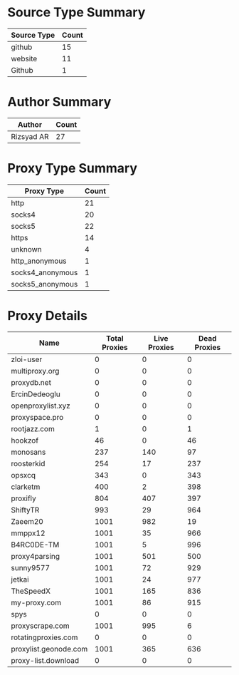 # Source Type Summary

| Source Type | Count |
|-------------|-------|
| github | 15 |
| website | 11 |
| Github | 1 |


# Author Summary

| Author | Count |
|--------|-------|
| Rizsyad AR | 27 |


# Proxy Type Summary

| Proxy Type | Count |
|------------|-------|
| http | 21 |
| socks4 | 20 |
| socks5 | 22 |
| https | 14 |
| unknown | 4 |
| http_anonymous | 1 |
| socks4_anonymous | 1 |
| socks5_anonymous | 1 |


# Proxy Details

| Name | Total Proxies | Live Proxies | Dead Proxies |
|------|---------------|--------------|---------------|
| zloi-user | 0 | 0 | 0 |
| multiproxy.org | 0 | 0 | 0 |
| proxydb.net | 0 | 0 | 0 |
| ErcinDedeoglu | 0 | 0 | 0 |
| openproxylist.xyz | 0 | 0 | 0 |
| proxyspace.pro | 0 | 0 | 0 |
| rootjazz.com | 1 | 0 | 1 |
| hookzof | 46 | 0 | 46 |
| monosans | 237 | 140 | 97 |
| roosterkid | 254 | 17 | 237 |
| opsxcq | 343 | 0 | 343 |
| clarketm | 400 | 2 | 398 |
| proxifly | 804 | 407 | 397 |
| ShiftyTR | 993 | 29 | 964 |
| Zaeem20 | 1001 | 982 | 19 |
| mmppx12 | 1001 | 35 | 966 |
| B4RC0DE-TM | 1001 | 5 | 996 |
| proxy4parsing | 1001 | 501 | 500 |
| sunny9577 | 1001 | 72 | 929 |
| jetkai | 1001 | 24 | 977 |
| TheSpeedX | 1001 | 165 | 836 |
| my-proxy.com | 1001 | 86 | 915 |
| spys | 0 | 0 | 0 |
| proxyscrape.com | 1001 | 995 | 6 |
| rotatingproxies.com | 0 | 0 | 0 |
| proxylist.geonode.com | 1001 | 365 | 636 |
| proxy-list.download | 0 | 0 | 0 |
